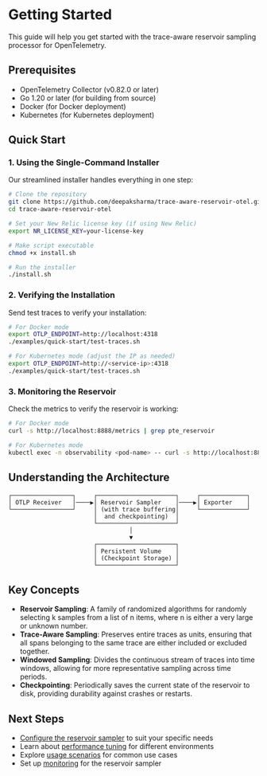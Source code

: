 # Getting Started

This guide will help you get started with the trace-aware reservoir sampling processor for OpenTelemetry.

## Prerequisites

- OpenTelemetry Collector (v0.82.0 or later)
- Go 1.20 or later (for building from source)
- Docker (for Docker deployment)
- Kubernetes (for Kubernetes deployment)

## Quick Start

### 1. Using the Single-Command Installer

Our streamlined installer handles everything in one step:

```bash
# Clone the repository
git clone https://github.com/deepaksharma/trace-aware-reservoir-otel.git
cd trace-aware-reservoir-otel

# Set your New Relic license key (if using New Relic)
export NR_LICENSE_KEY=your-license-key

# Make script executable
chmod +x install.sh

# Run the installer
./install.sh
```

### 2. Verifying the Installation

Send test traces to verify your installation:

```bash
# For Docker mode
export OTLP_ENDPOINT=http://localhost:4318
./examples/quick-start/test-traces.sh

# For Kubernetes mode (adjust the IP as needed)
export OTLP_ENDPOINT=http://<service-ip>:4318
./examples/quick-start/test-traces.sh
```

### 3. Monitoring the Reservoir

Check the metrics to verify the reservoir is working:

```bash
# For Docker mode
curl -s http://localhost:8888/metrics | grep pte_reservoir

# For Kubernetes mode
kubectl exec -n observability <pod-name> -- curl -s http://localhost:8888/metrics | grep pte_reservoir
```

## Understanding the Architecture

```
┌─────────────────┐     ┌──────────────────────┐     ┌─────────────┐
│ OTLP Receiver   │────▶│ Reservoir Sampler    │────▶│ Exporter    │
└─────────────────┘     │ (with trace buffering│     └─────────────┘
                        │  and checkpointing)  │
                        └──────────────────────┘
                                  │
                                  ▼
                        ┌──────────────────────┐
                        │ Persistent Volume    │
                        │ (Checkpoint Storage) │
                        └──────────────────────┘
```

## Key Concepts

- **Reservoir Sampling**: A family of randomized algorithms for randomly selecting k samples from a list of n items, where n is either a very large or unknown number.
- **Trace-Aware Sampling**: Preserves entire traces as units, ensuring that all spans belonging to the same trace are either included or excluded together.
- **Windowed Sampling**: Divides the continuous stream of traces into time windows, allowing for more representative sampling across time periods.
- **Checkpointing**: Periodically saves the current state of the reservoir to disk, providing durability against crashes or restarts.

## Next Steps

- [Configure the reservoir sampler](configuration.md) to suit your specific needs
- Learn about [performance tuning](performance-tuning.md) for different environments
- Explore [usage scenarios](usage-scenarios.md) for common use cases
- Set up [monitoring](monitoring.md) for the reservoir sampler